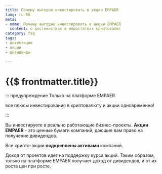 ```yaml
---
title: Почему выгодно инвестировать в акции EMPAER
lang: ru-RU
meta:
- name: Почему выгодно инвестировать в акции EMPAER
  content: о достоинствах и недостатках криптовалют
category: faq
tags:
- инвестиции
- акции
- дивиденды

---
```

# {{$ frontmatter.title}} <Badge text = "?" type = "предупреждение" />

::: предупреждение Только на платформе EMPAER

все плюсы инвестирования в криптовалюту и акции одновременно!

:::

Вы инвестируете в реально работающие бизнес-проекты. **Акции EMPAER** - это ценные бумаги компаний, дающие вам право на получение дивидендов.

Все крипто-акции **подкреплены активами** компаний.

Доход от проектов идет на поддержку курса акций. Таким образом, только на платформе EMPAER получает доход от дивидендов, и от их роста цен при росте.